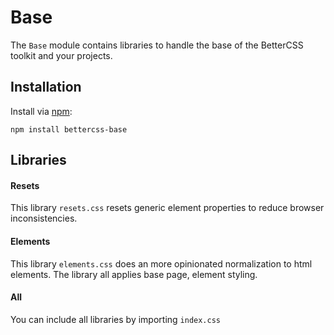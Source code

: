 # Base

The `Base` module contains libraries to handle the base of the BetterCSS toolkit and your projects.

## Installation

Install via [npm](http://npmjs.org/):

 	npm install bettercss-base

## Libraries

#### Resets

This library `resets.css` resets generic element properties to reduce browser inconsistencies.

#### Elements

This library `elements.css` does an more opinionated normalization to html elements. The library all applies base page, element styling.

#### All

You can include all libraries by importing `index.css`